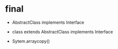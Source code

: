 
# final

* AbstractClass implements Interface
* class extends AbstractClass implements Interface

* Sytem.arraycopy()
